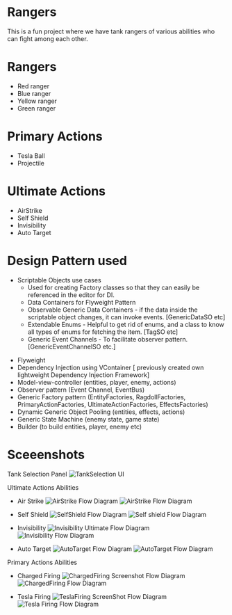 # Rangers
This is a fun project where we have tank rangers of various abilities who can fight among each other.

# Rangers
- Red ranger
- Blue ranger
- Yellow ranger
- Green ranger

# Primary Actions
- Tesla Ball
- Projectile

# Ultimate Actions
- AirStrike
- Self Shield
- Invisibility
- Auto Target

# Design Pattern used

  * Scriptable Objects use cases
    - Used for creating Factory classes so that they can easily be referenced in the editor for DI.
    - Data Containers for Flyweight Pattern
    - Observable Generic Data Containers - if the data inside the scriptable object changes, it can invoke events. [GenericDataSO etc]
    - Extendable Enums - Helpful to get rid of enums, and a class to know all types of enums for fetching the item. [TagSO etc]
    - Generic Event Channels - To facilitate observer pattern. [GenericEventChannelSO etc.]
    
- Flyweight
- Dependency Injection using VContainer [ previously created own lightweight Dependency Injection Framework]
- Model-view-controller (entities, player, enemy, actions)
- Observer pattern (Event Channel, EventBus)
- Generic Factory pattern (EntityFactories, RagdollFactories, PrimaryActionFactories, UltimateActionFactories, EffectsFactories) 
- Dynamic Generic Object Pooling (entities, effects, actions)
- Generic State Machine (enemy state, game state)
- Builder (to build entities, player, enemy etc)

# Sceeenshots
Tank Selection Panel
 ![TankSelection UI](https://github.com/YsKhan61/Tank_Rangers/assets/30847550/ea05850b-1e8e-4044-bd5b-857b08c8c587)


Ultimate Actions Abilities
- Air Strike
 ![AirStrike](https://github.com/YsKhan61/Tank_Rangers/assets/30847550/637e3870-e2c9-4432-bb95-d59dbedb8d4c)
 Flow Diagram
 ![AirStrike Flow Diagram](https://github.com/YsKhan61/Rangers/assets/30847550/54d38e54-a5dc-48ab-ae66-c37a532cd988)

- Self Shield
 ![SelfShield](https://github.com/YsKhan61/Tank_Rangers/assets/30847550/a9c84398-d117-4f99-88b9-e02f4843dc2d)
 Flow Diagram
 ![Self shield Flow Diagram](https://github.com/YsKhan61/Rangers/assets/30847550/29132bae-584e-4519-88e2-2b8863499140)

- Invisibility
 ![Invisibility Ultimate](https://github.com/YsKhan61/Tank_Rangers/assets/30847550/00a2e16d-6d8a-4c3c-a724-e54d6f74dcee)
 Flow Diagram
 ![Invisibility Flow Diagram](https://github.com/YsKhan61/Rangers/assets/30847550/358ed2b5-dc6b-4c8f-9a74-53c513284b86)

- Auto Target
 ![AutoTarget](https://github.com/YsKhan61/Tank_Rangers/assets/30847550/88ce33d5-a54f-4ea6-a968-bf167c9e2221)
 Flow Diagram
 ![AutoTarget Flow Diagram](https://github.com/YsKhan61/Rangers/assets/30847550/1ad0dcd9-283c-46b3-9fb1-5452ac7ce490)


Primary Actions Abilities
- Charged Firing
 ![ChargedFiring Screenshot](https://github.com/YsKhan61/Rangers/assets/30847550/7fcee606-7bf6-46f9-abdc-38dfa5eb8a58)
 Flow Diagram
 ![ChargedFiring Flow Diagram](https://github.com/YsKhan61/Rangers/assets/30847550/db5d5987-9e37-4443-830e-cece494db884)
  
- Tesla Firing
 ![TeslaFiring ScreenShot](https://github.com/YsKhan61/Rangers/assets/30847550/147af523-bccb-45e2-abf5-4b18132c2bde)
 Flow Diagram
 ![Tesla Firing Flow Diagram](https://github.com/YsKhan61/Rangers/assets/30847550/6b98d9c5-b749-4a44-89de-3bdde005debf)
